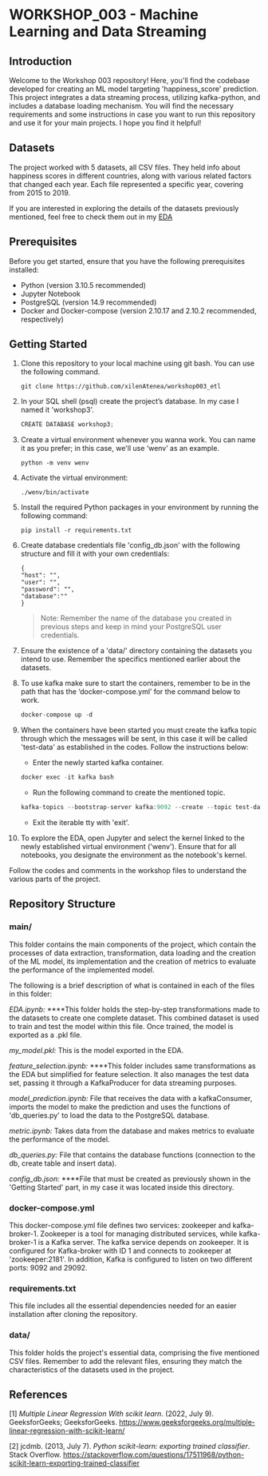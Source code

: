 # WORKSHOP_003 - Machine Learning and Data Streaming

## Introduction

Welcome to the Workshop 003 repository! Here, you'll find the codebase developed for creating an ML model targeting 'happiness_score' prediction. This project integrates a data streaming process, utilizing kafka-python, and includes a database loading mechanism.
You will find the necessary requirements and some instructions in case you want to run this repository and use it for your main projects. I hope you find it helpful! 

## Datasets

The project worked with 5 datasets, all CSV files. They held info about happiness scores in different countries, along with various related factors that changed each year. Each file represented a specific year, covering from 2015 to 2019.

If you are interested in exploring the details of the datasets previously mentioned, feel free to check them out in my [EDA](main/EDA.ipynb)

## Prerequisites

Before you get started, ensure that you have the following prerequisites installed:

- Python (version 3.10.5 recommended)
- Jupyter Notebook
- PostgreSQL (version 14.9 recommended)
- Docker and Docker-compose (version 2.10.17 and 2.10.2 recommended, respectively)

## Getting Started

1. Clone this repository to your local machine using git bash. You can use the following command.
    
    ```
    git clone https://github.com/xilenAtenea/workshop003_etl
    
    ```
    
2. In your SQL shell (psql) create the project’s database. In my case I named it 'workshop3'.
    
    ```jsx
    CREATE DATABASE workshop3;
    ```
    
3. Create a virtual environment whenever you wanna work. You can name it as you prefer; in this case, we'll use ‘wenv’ as an example.
    
    ```
    python -m venv wenv
    ```
    
4. Activate the virtual environment:
    
    ```
    ./wenv/bin/activate
    
    ```
    
5. Install the required Python packages in your environment by running the following command:
    
    ```
    pip install -r requirements.txt
    ```
    
6. Create database credentials file 'config_db.json' with the following structure and fill it with your own credentials:
    
    ```
    {
    "host": "",
    "user": "",
    "password": "",
    "database":""
    }
    
    ```
    
    > Note: Remember the name of the database you created in previous steps and keep in mind your PostgreSQL user credentials.
    > 
7. Ensure the existence of a 'data/' directory containing the datasets you intend to use. Remember the specifics mentioned earlier about the datasets.
8. To use kafka make sure to start the containers, remember to be in the path that has the ‘docker-compose.yml’ for the command below to work.
    
    ```jsx
    docker-compose up -d
    ```
    
9. When the containers have been started you must create the kafka topic through which the messages will be sent, in this case it will be called 'test-data' as established in the codes. Follow the instructions below:
    - Enter the newly started kafka container.
    
    ```jsx
    docker exec -it kafka bash
    ```
    
    - Run the following command to create the mentioned topic.
    
    ```jsx
    kafka-topics --bootstrap-server kafka:9092 --create --topic test-data
    ```
    
    - Exit the iterable tty with 'exit'.
10. To explore the EDA, open Jupyter and select the kernel linked to the newly established virtual environment ('wenv'). Ensure that for all notebooks, you designate the environment as the notebook's kernel.

Follow the codes and comments in the workshop files to understand the various parts of the project.

## Repository Structure

### main/

This folder contains the main components of the project, which contain the processes of data extraction, transformation, data loading and the creation of the ML model, its implementation and the creation of metrics to evaluate the performance of the implemented model.

The following is a brief description of what is contained in each of the files in this folder:

*EDA.ipynb:* ****This folder holds the step-by-step transformations made to the datasets to create one complete dataset. This combined dataset is used to train and test the model within this file. Once trained, the model is exported as a .pkl file.

*my_model.pkl:* This is the model exported in the EDA.

*feature_selection.ipynb:* ****This folder includes same transformations as the EDA but simplified for feature selection. It also manages the test data set, passing it through a KafkaProducer for data streaming purposes.

*model_prediction.ipynb:* File that receives the data with a kafkaConsumer, imports the model to make the prediction and uses the functions of 'db_queries.py' to load the data to the PostgreSQL database.

*metric.ipynb:* Takes data from the database and makes metrics to evaluate the performance of the model.

*db_queries.py:* File that contains the database functions (connection to the db, create table and insert data).

*config_db.json:* ****File that must be created as previously shown in the 'Getting Started' part, in my case it was located inside this directory.

### docker-compose.yml

This docker-compose.yml file defines two services: zookeeper and kafka-broker-1. Zookeeper is a tool for managing distributed services, while kafka-broker-1 is a Kafka server.
The kafka service depends on zookeeper. It is configured for Kafka-broker with ID 1 and connects to zookeeper at 'zookeeper:2181'. In addition, Kafka is configured to listen on two different ports: 9092 and 29092.

### requirements.txt

This file includes all the essential dependencies needed for an easier installation after cloning the repository.

### data/

This folder holds the project's essential data, comprising the five mentioned CSV files. Remember to add the relevant files, ensuring they match the characteristics of the datasets used in the project.

## References

[1] *Multiple Linear Regression With scikit learn*. (2022, July 9). GeeksforGeeks; GeeksforGeeks. https://www.geeksforgeeks.org/multiple-linear-regression-with-scikit-learn/

[2] jcdmb. (2013, July 7). *Python scikit-learn: exporting trained classifier*. Stack Overflow. https://stackoverflow.com/questions/17511968/python-scikit-learn-exporting-trained-classifier
